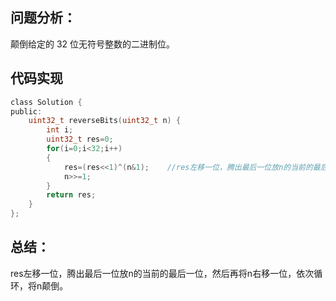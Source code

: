 ## 问题分析： 
颠倒给定的 32 位无符号整数的二进制位。


## 代码实现
```c
class Solution {
public:
    uint32_t reverseBits(uint32_t n) {
        int i;  
        uint32_t res=0;  
        for(i=0;i<32;i++)  
        {  
            res=(res<<1)^(n&1);    //res左移一位，腾出最后一位放n的当前的最后一位
            n>>=1;  
        }  
        return res;  
    }
};
```
## 总结：
res左移一位，腾出最后一位放n的当前的最后一位，然后再将n右移一位，依次循环，将n颠倒。